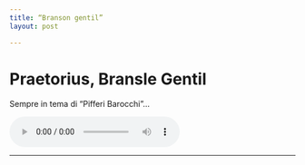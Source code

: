 ```yaml
---
title: “Branson gentil”
layout: post

---
```


# Praetorius, Bransle Gentil
Sempre in tema di “Pifferi Barocchi”...

 <audio controls>
  <source src="/assets/recs/PretoriusBransleGentil.mp3" type="audio/mpeg">
Your browser does not support the audio element.
</audio>

---   

